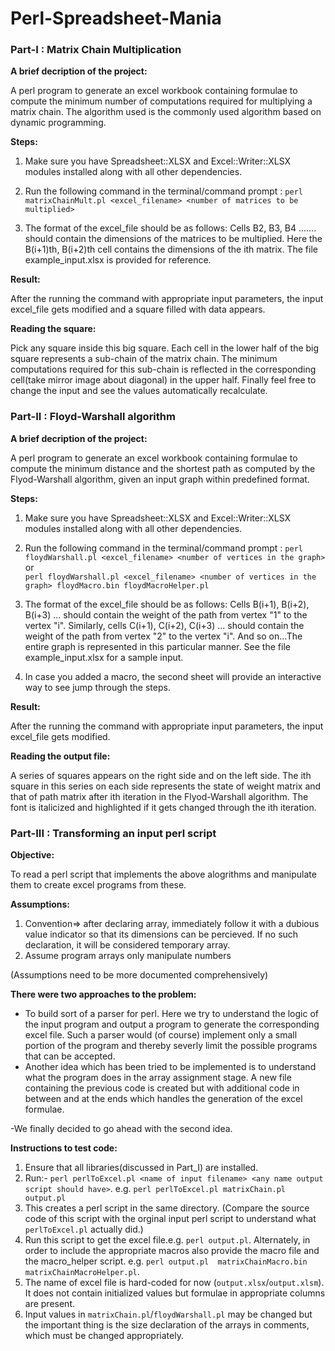 # Perl-Spreadsheet-Mania

### Part-I : Matrix Chain Multiplication

**A brief decription of the project:**

A perl program to generate an excel workbook containing formulae to compute the minimum number of computations required for multiplying a matrix chain. The algorithm used is the commonly used algorithm based on dynamic programming. 

**Steps:**

1. Make sure you have Spreadsheet::XLSX and Excel::Writer::XLSX modules installed along with all other dependencies.

2. Run the following command in the terminal/command prompt :
		`perl matrixChainMult.pl <excel_filename> <number of matrices to be multiplied>`
		
3. The format of the excel_file should be as follows:
		Cells B2, B3, B4 ....... should contain the dimensions of the matrices to be multiplied. Here the B(i+1)th, B(i+2)th cell contains the dimensions of the ith matrix. The file example_input.xlsx is provided for reference.

**Result:**

After the running the command with appropriate input parameters, the input excel_file gets modified and a square filled with data appears.

**Reading the square:**

Pick any square inside this big square. Each cell in the lower half of the big square represents a sub-chain of the matrix chain. The minimum computations required for this sub-chain is reflected in the corresponding cell(take mirror image about diagonal) in the upper half. Finally feel free to change the input and see the values automatically recalculate. 

### Part-II : Floyd-Warshall algorithm

**A brief decription of the project:**

A perl program to generate an excel workbook containing formulae to compute the minimum distance and the shortest path as computed by the Flyod-Warshall algorithm, given an input graph within predefined format.

**Steps:**

1. Make sure you have Spreadsheet::XLSX and Excel::Writer::XLSX modules installed along with all other dependencies.

2. Run the following command in the terminal/command prompt :
		`perl floydWarshall.pl <excel_filename> <number of vertices in the graph>`  
		or  
		`perl floydWarshall.pl <excel_filename> <number of vertices in the graph> floydMacro.bin floydMacroHelper.pl`
3. The format of the excel_file should be as follows:
		Cells B(i+1), B(i+2), B(i+3) ... should contain the weight of the path from vertex "1" to the vertex "i". Similarly, cells C(i+1), C(i+2), C(i+3) ... should contain the weight of the path from vertex "2" to the vertex "i". And so on...The entire graph is represented in this particular manner. See the file example_input.xlsx for a sample input.
4. In case you added a macro, the second sheet will provide an interactive way to see jump through the steps.

**Result:**

After the running the command with appropriate input parameters, the input excel_file gets modified.

**Reading the output file:**

A series of squares appears on the right side and on the left side. The ith square in this series on each side represents the state of weight matrix and that of path matrix after ith iteration in the Flyod-Warshall algorithm. The font is italicized and highlighted if it gets changed through the ith iteration. 

### Part-III : Transforming an input perl script

**Objective:**

To read a perl script that implements the above alogrithms and manipulate them to create excel programs from these.

**Assumptions:**

1. Convention=> after declaring array, immediately follow it with a dubious value indicator so that its dimensions can be percieved. If no such declaration, it will be considered temporary array.
2. Assume program arrays only manipulate numbers

(Assumptions need to be more documented comprehensively)

**There were two approaches to the problem:**

* To build sort of a parser for perl. Here we try to understand the logic of the input program and output a program to generate the corresponding excel file. Such a parser would (of course) implement only a small portion of the program and thereby severly limit the possible programs that can be accepted.
* Another idea which has been tried to be implemented is to understand what the program does in the array assignment stage. A new file containing the previous code is created but with additional code in between and at the ends which handles the generation of the excel formulae.

-We finally decided to go ahead with the second idea.

**Instructions to test code:**

1. Ensure that all libraries(discussed in Part_I) are installed.
2. Run:- `perl perlToExcel.pl <name of input filename> <any name output script should have>`.
e.g. `perl perlToExcel.pl matrixChain.pl output.pl`
3. This creates a perl script in the same directory. (Compare the source code of this script with the orginal input perl script to understand what `perlToExcel.pl` actually did.)
4. Run this script to get the excel file.e.g. `perl output.pl`. Alternately, in order to include the appropriate macros also provide the macro file and the macro_helper script. e.g. `perl output.pl  matrixChainMacro.bin matrixChainMacroHelper.pl`.
5. The name of excel file is hard-coded for now (`output.xlsx`/`output.xlsm`). It does not contain initialized values but formulae in appropriate columns are present.
6. Input values in `matrixChain.pl`/`floydWarshall.pl` may be changed but the important thing is the size declaration of the arrays in comments, which must be changed appropriately.
